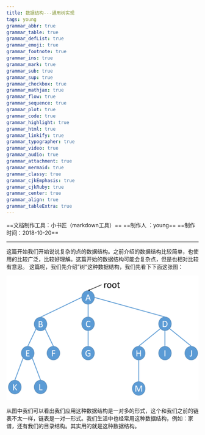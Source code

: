 ```yaml
---
title: 数据结构---通用树实现
tags: young
grammar_abbr: true
grammar_table: true
grammar_defList: true
grammar_emoji: true
grammar_footnote: true
grammar_ins: true
grammar_mark: true
grammar_sub: true
grammar_sup: true
grammar_checkbox: true
grammar_mathjax: true
grammar_flow: true
grammar_sequence: true
grammar_plot: true
grammar_code: true
grammar_highlight: true
grammar_html: true
grammar_linkify: true
grammar_typographer: true
grammar_video: true
grammar_audio: true
grammar_attachment: true
grammar_mermaid: true
grammar_classy: true
grammar_cjkEmphasis: true
grammar_cjkRuby: true
grammar_center: true
grammar_align: true
grammar_tableExtra: true
---
```

==文档制作工具：小书匠（markdown工具）==
==制作人     ：young==
==制作时间：2018-10-20==


----------

这篇开始我们开始说说复杂的点的数据结构。之前介绍的数据结构比较简单，也使用的比较广泛，比较好理解。这篇开始的数据结构可能会复杂点，但是也相对比较有意思。
这篇呢，我们先介绍”树“这种数据结构，我们先看下下面这张图：

![树的表示](./images/数的表示.png)

从图中我们可以看出我们应用这种数据结构是一对多的形式，这个和我们之前的链表不太一样，链表是一对一形式。我们生活中也经常用这种数据结构，例如：家谱，还有我们的目录结构。其实用的就是这种数据结构。







































